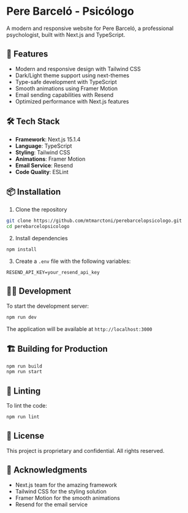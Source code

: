 # Pere Barceló - Psicólogo

A modern and responsive website for Pere Barceló, a professional psychologist, built with Next.js and TypeScript.

## 🚀 Features

- Modern and responsive design with Tailwind CSS
- Dark/Light theme support using next-themes
- Type-safe development with TypeScript
- Smooth animations using Framer Motion
- Email sending capabilities with Resend
- Optimized performance with Next.js features

## 🛠️ Tech Stack

- **Framework**: Next.js 15.1.4
- **Language**: TypeScript
- **Styling**: Tailwind CSS
- **Animations**: Framer Motion
- **Email Service**: Resend
- **Code Quality**: ESLint

## 📦 Installation

1. Clone the repository
```bash
git clone https://github.com/mtmarctoni/perebarcelopsicologo.git
cd perebarcelopsicologo
```

2. Install dependencies
```bash
npm install
```

3. Create a `.env` file with the following variables:
```
RESEND_API_KEY=your_resend_api_key
```

## 🏃‍♂️ Development

To start the development server:
```bash
npm run dev
```

The application will be available at `http://localhost:3000`

## 🏗️ Building for Production

```bash
npm run build
npm run start
```

## 🧪 Linting

To lint the code:
```bash
npm run lint
```

## 📝 License

This project is proprietary and confidential. All rights reserved.

## 🙏 Acknowledgments

- Next.js team for the amazing framework
- Tailwind CSS for the styling solution
- Framer Motion for the smooth animations
- Resend for the email service
